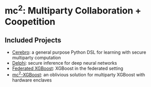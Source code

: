# mc<sup>2</sup>: Multiparty Collaboration + Coopetition
## Included Projects
* [Cerebro](https://github.com/mc2-project/cerebro): a general purpose Python DSL for learning with secure multiparty computation
* [Delphi](https://github.com/mc2-project/delphi): secure inference for deep neural networks
* [Federated XGBoost](federated-xgboost): XGBoost in the federated setting
* [mc<sup>2</sup>-XGBoost](https://github.com/mc2-project/mc2-xgboost): an oblivious solution for multiparty XGBoost with hardware enclaves


